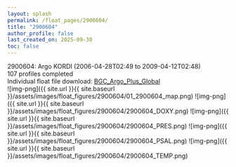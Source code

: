 ```yaml
---
layout: splash
permalink: /float_pages/2900604/
title: "2900604"
author_profile: false
last_created_on: 2025-09-30
toc: false
---
```

 
2900604: Argo KORDI (2006-04-28T02:49 to 2009-04-12T02:48)\
107 profiles completed\
Individual float file download: [BGC_Argo_Plus_Global](https://ftp.soest.hawaii.edu/bgc_argo_plus/Individual_Floats/outliers_removed/2900604_Sprof_processed.nc)\
![img-png]({{ site.url }}{{ site.baseurl }}/assets/images/float_figures/2900604/01_2900604_map.png)
![img-png]({{ site.url }}{{ site.baseurl }}/assets/images/float_figures/2900604/2900604_DOXY.png)
![img-png]({{ site.url }}{{ site.baseurl }}/assets/images/float_figures/2900604/2900604_PRES.png)
![img-png]({{ site.url }}{{ site.baseurl }}/assets/images/float_figures/2900604/2900604_PSAL.png)
![img-png]({{ site.url }}{{ site.baseurl }}/assets/images/float_figures/2900604/2900604_TEMP.png)
